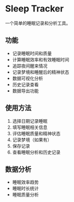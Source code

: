 # Sleep Tracker

一个简单的睡眠记录和分析工具。

## 功能
- 记录睡眠时间和质量
- 计算睡眠效率和有效睡眠时间
- 追踪夜间醒来情况
- 记录梦境和睡醒后的精神状态
- 数据可视化分析
- 历史记录查看
- 数据导出功能

## 使用方法
1. 选择日期记录睡眠
2. 填写睡眠相关信息
3. 评估睡眠质量和精神状态
4. 记录梦境（如果有）
5. 保存记录
6. 查看睡眠分析和历史记录

## 数据分析
- 睡眠效率趋势
- 睡眠时长统计
- 睡眠质量分析